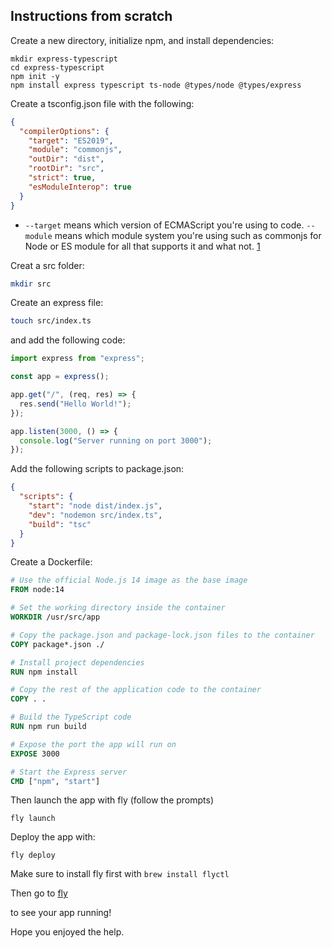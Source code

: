 ## Instructions from scratch

Create a new directory, initialize npm, and install dependencies:

```
mkdir express-typescript
cd express-typescript
npm init -y
npm install express typescript ts-node @types/node @types/express

```

Create a tsconfig.json file with the following:

```json
{
  "compilerOptions": {
    "target": "ES2019",
    "module": "commonjs",
    "outDir": "dist",
    "rootDir": "src",
    "strict": true,
    "esModuleInterop": true
  }
}
```

* `--target` means which version of ECMAScript you're using to code. `--module` means which module system you're using such as commonjs for Node or ES module for all that supports it and what not. [1](https://stackoverflow.com/questions/39493003/typescript-compile-options-module-vs-target)


Creat a src folder:

```bash
mkdir src
```

Create an express file:

```bash
touch src/index.ts
```

and add the following code:

```typescript
import express from "express";

const app = express();

app.get("/", (req, res) => {
  res.send("Hello World!");
});

app.listen(3000, () => {
  console.log("Server running on port 3000");
});
```

Add the following scripts to package.json:

```json
{
  "scripts": {
    "start": "node dist/index.js",
    "dev": "nodemon src/index.ts",
    "build": "tsc"
  }
}
```

Create a Dockerfile:

```Dockerfile
# Use the official Node.js 14 image as the base image
FROM node:14

# Set the working directory inside the container
WORKDIR /usr/src/app

# Copy the package.json and package-lock.json files to the container
COPY package*.json ./

# Install project dependencies
RUN npm install

# Copy the rest of the application code to the container
COPY . .

# Build the TypeScript code
RUN npm run build

# Expose the port the app will run on
EXPOSE 3000

# Start the Express server
CMD ["npm", "start"]
```

Then launch the app with fly (follow the prompts)

```
fly launch
```

Deploy the app with:

```
fly deploy
```

Make sure to install fly first with `brew install flyctl`

Then go to [fly](https://fly.io/dashboard)

to see your app running!

Hope you enjoyed the help.
